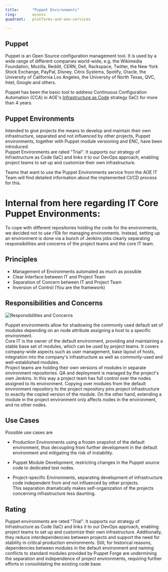 ```yaml
---
title:      "Puppet Environments"
ring:       assess
quadrant:   platforms-and-aoe-services

---
```


Puppet
------

Puppet is an Open Source configuration management tool. It is used by a wide range of different companies world-wide, e.g. the Wikimedia Foundation, Mozilla, Reddit, CERN, Dell, Rackspace, Twitter, the New York Stock Exchange, PayPal, Disney, Citrix Systems, Spotify, Oracle, the University of California Los Angeles, the University of North Texas, QVC, Intel, Google and others.

Puppet has been the basic tool to address Continuous Configuration Automation (CCA) in AOE's [Infrastructure as Code](/methods-and-patterns/infrastructure-as-code.html) strategy (IaC) for more than 4 years.

Puppet Environments
-------------------

Intended to give projects the means to develop and maintain their own infrastructure, separated and not influenced by other projects, Puppet environments, together with Puppet module versioning and ENC, have been introduced.\
Puppet Environments are rated "Trial". It supports our strategy of Infrastructure as Code (IaC) and links it to our DevOps approach, enabling project teams to set up and customize their own infrastructure. 

Teams that want to use the Puppet Environments service from the AOE IT Team will find detailed information about the implemented CI/CD process for this.

Internal from here regarding IT Core Puppet Environments:
=========================================================

To cope with different repositories holding the code for the environments, we decided not to use r10k for managing environments. Instead, setting up an environment is done via a bunch of Jenkins jobs clearly separating responsibilities and concerns of the project teams and the core IT team.

Principles
----------

* Management of Environments automated as much as possible
* Clear Interface between IT and Project Team
* Separation of Concern between IT and Project Team
* Inversion of Control (You are the framework)

Responsibilities and Concerns
-----------------------------

![Responsibilities and Concerns](/assets/images/puppet-responisbilities-and-concerns.png)

Puppet environments allow for shadowing the commonly used default set of modules depending on an node attribute assigning a host to a specific environment.\
Core IT is the owner of the default environment, providing and maintaining a stable base set of modules, which can be used by project teams. It covers company-wide aspects such as user management, base layout of hosts, integration into the company's infrastructure as well as commonly-used and well-established modules.\
Project teams are holding their own versions of modules in separate environment repositories. QA and deployment is managed by the project's own Jenkins. In this way a project team has full control over the nodes assigned to its environment. Copying over modules from the default environment repository to the project repository pins project infrastructure to exactly the copied version of the module. On the other hand, extending a module in the project environment only affects nodes in the environment, and no other nodes.

Use Cases
---------

Possible use cases are

* Production Environments using a frozen snapshot of the default environment, thus decoupling from further development in the default environment and mitigating the risk of instability.

* Puppet Module Development, restricting changes in the Puppet source code to dedicated test nodes.

* Project-specific Environments, separating development of infrastructure code independent from and not influenced by other projects.\
    This separation dramatically makes self-organization of the projects concerning infrastructure less daunting.

Rating
------

Puppet environments are rated "Trial". It supports our strategy of Infrastructure as Code (IaC) and links it to our DevOps approach, enabling project teams to set up and customize their own infrastructure. Additionally, they reduce interdependencies between projects and support the need for stability in critical production environments. Still, for historical reasons, dependencies between modules in the default environment and naming conflicts to standard modules provided by Puppet Forge are undermining the separation and independence of project environments, requiring further efforts in consolidating the existing code base.
